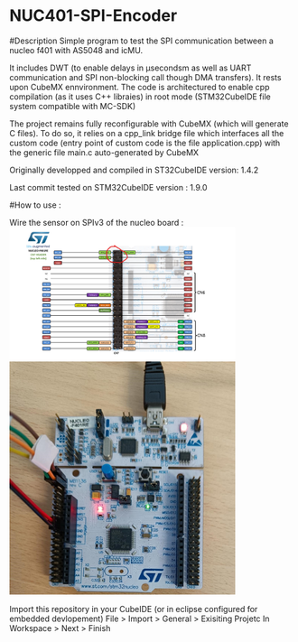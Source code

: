 # NUC401-SPI-Encoder

#Description
Simple program to test the SPI communication between a nucleo f401 with AS5048 and icMU.

It includes DWT (to enable delays in µsecondsm as well as UART communication and SPI non-blocking call though DMA transfers). It rests upon CubeMX ennvironment. 
The code is architectured to enable cpp compilation (as it uses C++ libraies) in root mode (STM32CubeIDE file system compatible with MC-SDK)

The project remains fully reconfigurable with CubeMX (which will generate C files).
To do so, it relies on a cpp_link bridge file which interfaces all the custom code (entry point of custom code is the file application.cpp) with the 
generic file main.c auto-generated by CubeMX
  
  
  
Originally developped and compiled in ST32CubeIDE version: 1.4.2

Last commit tested on STM32CubeIDE version : 1.9.0


#How to use :

Wire the sensor on SPIv3 of the nucleo board :  
<img alt="schematics" src="media/Schematics.png" width="400" >
<img alt="picture" src="media/Picture.jpg" width="400" >

Import this repository in your CubeIDE (or in eclipse configured for embedded devlopement)
File > Import > General > Exisiting Projetc In Workspace > Next > Finish


